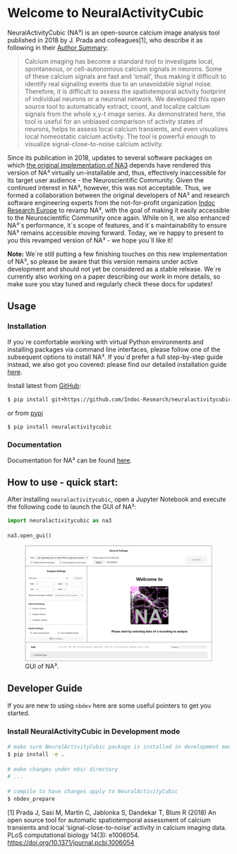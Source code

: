 # Welcome to NeuralActivityCubic


<!-- WARNING: THIS FILE WAS AUTOGENERATED! DO NOT EDIT! -->

NeuralActivityCubic (NA³) is an open-source calcium image analysis tool
published in 2018 by J. Prada and colleagues[1], who describe it as
following in their [Author
Summary](https://journals.plos.org/ploscompbiol/article?id=10.1371/journal.pcbi.1006054#abstract1):

> Calcium imaging has become a standard tool to investigate local,
> spontaneous, or cell-autonomous calcium signals in neurons. Some of
> these calcium signals are fast and ‘small’, thus making it difficult
> to identify real signaling events due to an unavoidable signal noise.
> Therefore, it is difficult to assess the spatiotemporal activity
> footprint of individual neurons or a neuronal network. We developed
> this open source tool to automatically extract, count, and localize
> calcium signals from the whole x,y-t image series. As demonstrated
> here, the tool is useful for an unbiased comparison of activity states
> of neurons, helps to assess local calcium transients, and even
> visualizes local homeostatic calcium activity. The tool is powerful
> enough to visualize signal-close-to-noise calcium activity.

Since its publication in 2018, updates to several software packages on
which [the original implementation of
NA3](https://github.com/jpits30/NeuronActivityTool) depends have
rendered this version of NA³ virtually un-installable and, thus,
effectively inaccessible for its target user audience - the
Neuroscientific Community. Given the continued interest in NA³, however,
this was not acceptable. Thus, we formed a collaboration between the
original developers of NA³ and research software engineering experts
from the not-for-profit organization [Indoc Research
Europe](https://www.indocresearch.eu/) to revamp NA³, with the goal of
making it easily accessible to the Neuroscientific Community once again.
While on it, we also enhanced NA³´s performance, it´s scope of features,
and it´s maintainability to ensure NA³ remains accessible moving
forward. Today, we´re happy to present to you this revamped version of
NA³ - we hope you´ll like it!

**Note:** We´re still putting a few finishing touches on this new
implementation of NA³, so please be aware that this version remains
under active development and should not yet be considered as a stable
release. We´re currently also working on a paper describing our work in
more details, so make sure you stay tuned and regularly check these docs
for updates!

## Usage

### Installation

If you´re comfortable working with virtual Python environments and
installing packages via command line interfaces, please follow one of
the subsequent options to install NA³. If you´d prefer a full
step-by-step guide instead, we also got you covered: please find our
detailed installation guide
[here](https://indoc-research.github.io/NeuralActivityCubic/installation.html).

Install latest from
[GitHub](https://github.com/Indoc-Research/NeuralActivityCubic):

``` sh
$ pip install git+https://github.com/Indoc-Research/neuralactivitycubic.git
```

or from [pypi](https://pypi.org/project/neuralactivitycubic/)

``` sh
$ pip install neuralactivitycubic
```

### Documentation

Documentation for NA³ can be found
[here](https://indoc-research.github.io/NeuralActivityCubic/).

## How to use - quick start:

After installing `neuralactivitycubic`, open a Jupyter Notebook and
execute the following code to launch the GUI of NA³:

``` python
import neuralactivitycubic as na3

na3.open_gui()
```

<figure>
<img src="./media/welcome_to_na3.png" alt="GUI of NA³." />
<figcaption aria-hidden="true">GUI of NA³.</figcaption>
</figure>

## Developer Guide

If you are new to using `nbdev` here are some useful pointers to get you
started.

### Install NeuralActivityCubic in Development mode

``` sh
# make sure NeuralActivityCubic package is installed in development mode
$ pip install -e .

# make changes under nbs/ directory
# ...

# compile to have changes apply to NeuralActivityCubic
$ nbdev_prepare
```

[1] Prada J, Sasi M, Martin C, Jablonka S, Dandekar T, Blum R (2018) An
open source tool for automatic spatiotemporal assessment of calcium
transients and local ‘signal-close-to-noise’ activity in calcium imaging
data. PLoS computational biology 14(3): e1006054.
https://doi.org/10.1371/journal.pcbi.1006054
